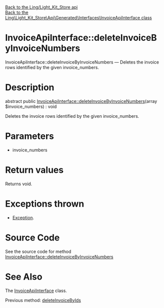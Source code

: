 [Back to the Ling/Light_Kit_Store api](https://github.com/lingtalfi/Light_Kit_Store/blob/master/doc/api/Ling/Light_Kit_Store.md)<br>
[Back to the Ling\Light_Kit_Store\Api\Generated\Interfaces\InvoiceApiInterface class](https://github.com/lingtalfi/Light_Kit_Store/blob/master/doc/api/Ling/Light_Kit_Store/Api/Generated/Interfaces/InvoiceApiInterface.md)


InvoiceApiInterface::deleteInvoiceByInvoiceNumbers
================



InvoiceApiInterface::deleteInvoiceByInvoiceNumbers — Deletes the invoice rows identified by the given invoice_numbers.




Description
================


abstract public [InvoiceApiInterface::deleteInvoiceByInvoiceNumbers](https://github.com/lingtalfi/Light_Kit_Store/blob/master/doc/api/Ling/Light_Kit_Store/Api/Generated/Interfaces/InvoiceApiInterface/deleteInvoiceByInvoiceNumbers.md)(array $invoice_numbers) : void




Deletes the invoice rows identified by the given invoice_numbers.




Parameters
================


- invoice_numbers

    


Return values
================

Returns void.


Exceptions thrown
================

- [Exception](http://php.net/manual/en/class.exception.php).&nbsp;







Source Code
===========
See the source code for method [InvoiceApiInterface::deleteInvoiceByInvoiceNumbers](https://github.com/lingtalfi/Light_Kit_Store/blob/master/Api/Generated/Interfaces/InvoiceApiInterface.php#L313-L313)


See Also
================

The [InvoiceApiInterface](https://github.com/lingtalfi/Light_Kit_Store/blob/master/doc/api/Ling/Light_Kit_Store/Api/Generated/Interfaces/InvoiceApiInterface.md) class.

Previous method: [deleteInvoiceByIds](https://github.com/lingtalfi/Light_Kit_Store/blob/master/doc/api/Ling/Light_Kit_Store/Api/Generated/Interfaces/InvoiceApiInterface/deleteInvoiceByIds.md)<br>

